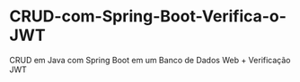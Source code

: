 # CRUD-com-Spring-Boot-Verifica-o-JWT
CRUD em Java com Spring Boot em um Banco de Dados Web + Verificação JWT
